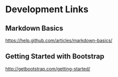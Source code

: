 # Development Links

## Markdown Basics
https://help.github.com/articles/markdown-basics/

## Getting Started with Bootstrap
http://getbootstrap.com/getting-started/
